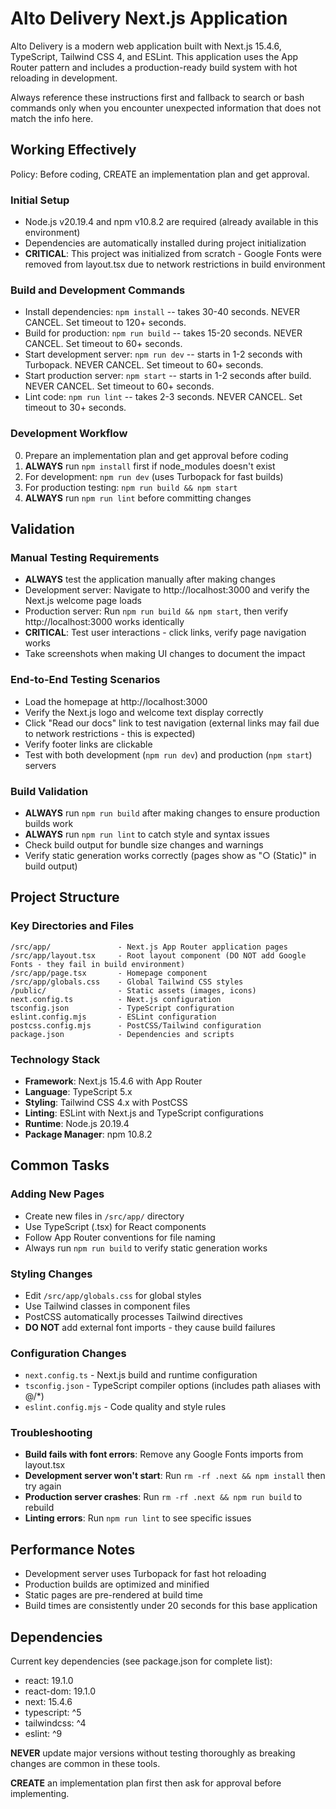 # Alto Delivery Next.js Application

Alto Delivery is a modern web application built with Next.js 15.4.6, TypeScript, Tailwind CSS 4, and ESLint. This application uses the App Router pattern and includes a production-ready build system with hot reloading in development.

Always reference these instructions first and fallback to search or bash commands only when you encounter unexpected information that does not match the info here.

## Working Effectively

Policy: Before coding, CREATE an implementation plan and get approval.

### Initial Setup
- Node.js v20.19.4 and npm v10.8.2 are required (already available in this environment)
- Dependencies are automatically installed during project initialization
- **CRITICAL**: This project was initialized from scratch - Google Fonts were removed from layout.tsx due to network restrictions in build environment

### Build and Development Commands
- Install dependencies: `npm install` -- takes 30-40 seconds. NEVER CANCEL. Set timeout to 120+ seconds.
- Build for production: `npm run build` -- takes 15-20 seconds. NEVER CANCEL. Set timeout to 60+ seconds.
- Start development server: `npm run dev` -- starts in 1-2 seconds with Turbopack. NEVER CANCEL. Set timeout to 60+ seconds.
- Start production server: `npm start` -- starts in 1-2 seconds after build. NEVER CANCEL. Set timeout to 60+ seconds.
- Lint code: `npm run lint` -- takes 2-3 seconds. NEVER CANCEL. Set timeout to 30+ seconds.

### Development Workflow
0. Prepare an implementation plan and get approval before coding
1. **ALWAYS** run `npm install` first if node_modules doesn't exist
2. For development: `npm run dev` (uses Turbopack for fast builds)
3. For production testing: `npm run build && npm start`
4. **ALWAYS** run `npm run lint` before committing changes

## Validation

### Manual Testing Requirements
- **ALWAYS** test the application manually after making changes
- Development server: Navigate to http://localhost:3000 and verify the Next.js welcome page loads
- Production server: Run `npm run build && npm start`, then verify http://localhost:3000 works identically
- **CRITICAL**: Test user interactions - click links, verify page navigation works
- Take screenshots when making UI changes to document the impact

### End-to-End Testing Scenarios
- Load the homepage at http://localhost:3000
- Verify the Next.js logo and welcome text display correctly
- Click "Read our docs" link to test navigation (external links may fail due to network restrictions - this is expected)
- Verify footer links are clickable
- Test with both development (`npm run dev`) and production (`npm start`) servers

### Build Validation
- **ALWAYS** run `npm run build` after making changes to ensure production builds work
- **ALWAYS** run `npm run lint` to catch style and syntax issues
- Check build output for bundle size changes and warnings
- Verify static generation works correctly (pages show as "○ (Static)" in build output)

## Project Structure

### Key Directories and Files
```
/src/app/               - Next.js App Router application pages
/src/app/layout.tsx     - Root layout component (DO NOT add Google Fonts - they fail in build environment)
/src/app/page.tsx       - Homepage component
/src/app/globals.css    - Global Tailwind CSS styles
/public/                - Static assets (images, icons)
next.config.ts          - Next.js configuration
tsconfig.json           - TypeScript configuration
eslint.config.mjs       - ESLint configuration
postcss.config.mjs      - PostCSS/Tailwind configuration
package.json            - Dependencies and scripts
```

### Technology Stack
- **Framework**: Next.js 15.4.6 with App Router
- **Language**: TypeScript 5.x
- **Styling**: Tailwind CSS 4.x with PostCSS
- **Linting**: ESLint with Next.js and TypeScript configurations
- **Runtime**: Node.js 20.19.4
- **Package Manager**: npm 10.8.2

## Common Tasks

### Adding New Pages
- Create new files in `/src/app/` directory
- Use TypeScript (.tsx) for React components
- Follow App Router conventions for file naming
- Always run `npm run build` to verify static generation works

### Styling Changes
- Edit `/src/app/globals.css` for global styles
- Use Tailwind classes in component files
- PostCSS automatically processes Tailwind directives
- **DO NOT** add external font imports - they cause build failures

### Configuration Changes
- `next.config.ts` - Next.js build and runtime configuration
- `tsconfig.json` - TypeScript compiler options (includes path aliases with @/*)
- `eslint.config.mjs` - Code quality and style rules

### Troubleshooting
- **Build fails with font errors**: Remove any Google Fonts imports from layout.tsx
- **Development server won't start**: Run `rm -rf .next && npm install` then try again
- **Production server crashes**: Run `rm -rf .next && npm run build` to rebuild
- **Linting errors**: Run `npm run lint` to see specific issues

## Performance Notes
- Development server uses Turbopack for fast hot reloading
- Production builds are optimized and minified
- Static pages are pre-rendered at build time
- Build times are consistently under 20 seconds for this base application

## Dependencies
Current key dependencies (see package.json for complete list):
- react: 19.1.0
- react-dom: 19.1.0  
- next: 15.4.6
- typescript: ^5
- tailwindcss: ^4
- eslint: ^9

**NEVER** update major versions without testing thoroughly as breaking changes are common in these tools.

**CREATE** an implementation plan first then ask for approval before implementing.